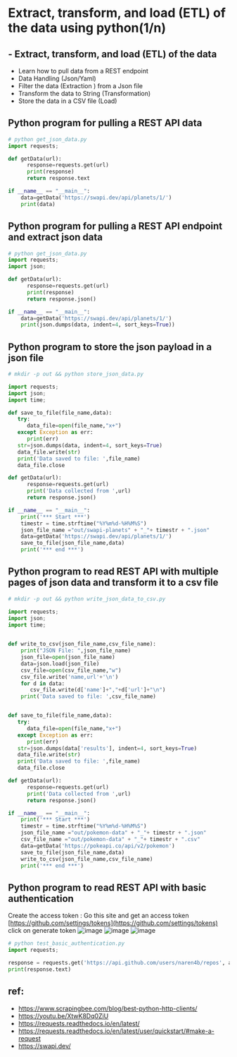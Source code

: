 # Extract, transform, and load (ETL) of the data using python(1/n)

## - Extract, transform, and load (ETL) of the data
- Learn how to pull data from a REST endpoint
- Data Handling (Json/Yaml)
- Filter the data (Extraction ) from a Json file
- Transform the data to String (Transformation)
- Store the data in a CSV file (Load)

## Python program for pulling a REST API data
```python
# python get_json_data.py
import requests;

def getData(url):
      response=requests.get(url)
      print(response)
      return response.text

if __name__ == "__main__":
    data=getData('https://swapi.dev/api/planets/1/')
    print(data)
```
## Python program for pulling a REST API endpoint and extract json data
```get_json_data.py
# python get_json_data.py
import requests;
import json;

def getData(url):
      response=requests.get(url)
      print(response)
      return response.json()

if __name__ == "__main__":
    data=getData('https://swapi.dev/api/planets/1/')
    print(json.dumps(data, indent=4, sort_keys=True))

```
## Python program to store the json payload in a json file

```store_json_data.py
# mkdir -p out && python store_json_data.py

import requests;
import json;
import time;

def save_to_file(file_name,data):   
   try:
      data_file=open(file_name,"x+")
   except Exception as err:    
      print(err)       
   str=json.dumps(data, indent=4, sort_keys=True)   
   data_file.write(str)
   print('Data saved to file: ',file_name)
   data_file.close

def getData(url):
      response=requests.get(url)
      print('Data collected from ',url)
      return response.json()

if __name__ == "__main__":
    print('*** Start ***')
    timestr = time.strftime("%Y%m%d-%H%M%S")
    json_file_name ="out/swapi-planets" + "_"+ timestr + ".json"
    data=getData('https://swapi.dev/api/planets/1/')      
    save_to_file(json_file_name,data)  
    print('*** end ***')
```
## Python program to read REST API with multiple pages of json data and transform it to a csv file
```write_json_data_to_csv.py
# mkdir -p out && python write_json_data_to_csv.py

import requests;
import json;
import time;

 
def write_to_csv(json_file_name,csv_file_name):
    print("JSON File: ",json_file_name)
    json_file=open(json_file_name)
    data=json.load(json_file)
    csv_file=open(csv_file_name,"w")
    csv_file.write('name,url'+'\n')
    for d in data:
       csv_file.write(d['name']+","+d['url']+"\n")
    print('Data saved to file: ',csv_file_name)


def save_to_file(file_name,data):   
   try:
      data_file=open(file_name,"x+")
   except Exception as err:    
      print(err)       
   str=json.dumps(data['results'], indent=4, sort_keys=True)   
   data_file.write(str)
   print('Data saved to file: ',file_name)
   data_file.close

def getData(url):
      response=requests.get(url)
      print('Data collected from ',url)
      return response.json()

if __name__ == "__main__":
    print('*** Start ***')
    timestr = time.strftime("%Y%m%d-%H%M%S")
    json_file_name ="out/pokemon-data" + "_"+ timestr + ".json"
    csv_file_name ="out/pokemon-data" + "_"+ timestr + ".csv"
    data=getData('https://pokeapi.co/api/v2/pokemon')      
    save_to_file(json_file_name,data)  
    write_to_csv(json_file_name,csv_file_name)
    print('*** end ***') 
```

## Python program to read REST API with basic authentication
Create the access token : Go this site and get an access token [https://github.com/settings/tokens](https://github.com/settings/tokens)
click on generate token 
![image](https://github.com/naren4b/nks/assets/3488520/4b93a4dc-9060-464e-b3d0-ead796f3a69e)
![image](https://github.com/naren4b/nks/assets/3488520/4abfbd89-d966-4110-8496-ab525335dac5)
![image](https://github.com/naren4b/nks/assets/3488520/83ed34ef-6924-4b32-b449-223da5c2293a)

```test_basic_authentication.py
# python test_basic_authentication.py
import requests;

response = requests.get('https://api.github.com/users/naren4b/repos', auth=('naren4b', 'grA_FJ4lN5LAgXXXXXXXXjxS07Rdv&&&&&&sdadad'))
print(response.text)

```


## ref: 
- https://www.scrapingbee.com/blog/best-python-http-clients/
- https://youtu.be/XtwK8Dq0ZiU
- https://requests.readthedocs.io/en/latest/
- https://requests.readthedocs.io/en/latest/user/quickstart/#make-a-request
- https://swapi.dev/


